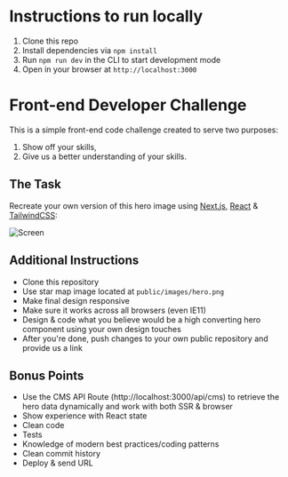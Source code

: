 # Instructions to run locally

1. Clone this repo
2. Install dependencies via `npm install`
3. Run `npm run dev` in the CLI to start development mode
4. Open in your browser at `http://localhost:3000`

# Front-end Developer Challenge

This is a simple front-end code challenge created to serve two purposes:

1. Show off your skills,
2. Give us a better understanding of your skills.

## The Task

Recreate your own version of this hero image using [Next.js](https://nextjs.org), [React](https://reactjs.org/) & [TailwindCSS](https://tailwindcss.com/):

![Screen](public/images/hero-example.png)

## Additional Instructions

* Clone this repository
* Use star map image located at `public/images/hero.png`
* Make final design responsive
* Make sure it works across all browsers (even IE11)
* Design & code what you believe would be a high converting hero component using your own design touches
* After you're done, push changes to your own public repository and provide us a link

## Bonus Points

* Use the CMS API Route (http://localhost:3000/api/cms) to retrieve the hero data dynamically and work with both SSR & browser
* Show experience with React state
* Clean code
* Tests
* Knowledge of modern best practices/coding patterns
* Clean commit history
* Deploy & send URL